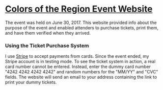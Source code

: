 # [Colors of the Region Event Website](http://cotr.herokuapp.com)

The event was held on June 30, 2017. This website provided info about the purpose of the event and enabled attenders to purchase tickets, print them, and have them verified when they arrived.

### Using the Ticket Purchase System

I use [Stripe](https://stripe.com/) to accept payments from cards. Since the event ended, my Stripe account is in testing mode. To see the ticket system in action, a real card number cannot be entered. Instead, enter the dummy card number "4242 4242 4242 4242" and random numbers for the "MM/YY" and "CVC" fields. The website will send an email to your address containing the link to print your dummy tickets.
